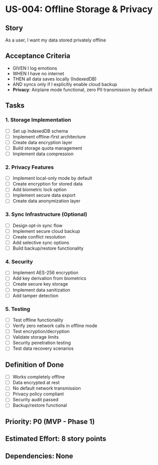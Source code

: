 # US-004: Offline Storage & Privacy

## Story
As a user, I want my data stored privately offline

## Acceptance Criteria
- GIVEN I log emotions
- WHEN I have no internet
- THEN all data saves locally (IndexedDB)
- AND syncs only if I explicitly enable cloud backup
- **Privacy**: Airplane mode functional, zero PII transmission by default

## Tasks

### 1. Storage Implementation
- [ ] Set up IndexedDB schema
- [ ] Implement offline-first architecture
- [ ] Create data encryption layer
- [ ] Build storage quota management
- [ ] Implement data compression

### 2. Privacy Features
- [ ] Implement local-only mode by default
- [ ] Create encryption for stored data
- [ ] Add biometric lock option
- [ ] Implement secure data export
- [ ] Create data anonymization layer

### 3. Sync Infrastructure (Optional)
- [ ] Design opt-in sync flow
- [ ] Implement secure cloud backup
- [ ] Create conflict resolution
- [ ] Add selective sync options
- [ ] Build backup/restore functionality

### 4. Security
- [ ] Implement AES-256 encryption
- [ ] Add key derivation from biometrics
- [ ] Create secure key storage
- [ ] Implement data sanitization
- [ ] Add tamper detection

### 5. Testing
- [ ] Test offline functionality
- [ ] Verify zero network calls in offline mode
- [ ] Test encryption/decryption
- [ ] Validate storage limits
- [ ] Security penetration testing
- [ ] Test data recovery scenarios

## Definition of Done
- [ ] Works completely offline
- [ ] Data encrypted at rest
- [ ] No default network transmission
- [ ] Privacy policy compliant
- [ ] Security audit passed
- [ ] Backup/restore functional

## Priority: P0 (MVP - Phase 1)
## Estimated Effort: 8 story points
## Dependencies: None
